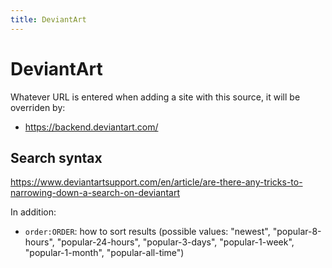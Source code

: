 ```yaml
---
title: DeviantArt
---
```



# DeviantArt

Whatever URL is entered when adding a site with this source, it will be overriden by:
* <https://backend.deviantart.com/>

## Search syntax

<https://www.deviantartsupport.com/en/article/are-there-any-tricks-to-narrowing-down-a-search-on-deviantart>

In addition:
* `order:ORDER`: how to sort results (possible values: "newest", "popular-8-hours", "popular-24-hours", "popular-3-days", "popular-1-week", "popular-1-month", "popular-all-time")